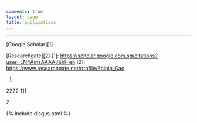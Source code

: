 ```yaml
---
comments: true
layout: page
title: publications
---
```

---
[Google Scholar][1]

[Researchgate][2]
[1]: https://scholar.google.com.sg/citations?user=LN4AinsAAAAJ&hl=en
[2]: https://www.researchgate.net/profile/Zhibin_Gao

1. 


2222
111
   

2 



{% include disqus.html %}

